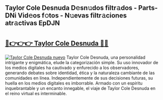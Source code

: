 ## Taylor Cole Desnuda D𝚎sn𝚞dos filtr𝚊dos - Parts-DNi Vid𝚎os f𝚘tos - N𝚞evas filtr𝚊ciones atr𝚊ctivas EpDJN

# <h2><a href="http://mb3884.tromn.icu/?c=Taylor+Cole+Desnuda">🔗👉👉👉 Taylor Cole Desnuda 🔗🔗</a></h2>

[![Taylor Cole Desnuda nuevo](https://i.imgur.com/pEAQMta.gif)](http://mb3884.tromn.icu/?c=Taylor+Cole+Desnuda)
Taylor Cole Desnuda, una personalidad intrigante y enigmática, elude la categorización simple. Su uso innovador de los medios digitales ha cautivado y enfurecido a los observadores, generando debates sobre identidad, ética y la naturaleza cambiante de las comunidades en línea. Independientemente de sus decisiones futuras, su huella en los medios digitales es imborrable. Armado con un espíritu inquebrantable y un encanto innegable, el viaje de Taylor Cole Desnuda en el reino virtual es interminable.
